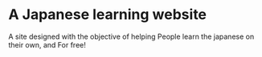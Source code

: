 # A Japanese learning website
 
A site designed with the objective of helping
People learn the japanese on their own, and
For free!
